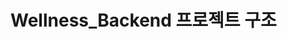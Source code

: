 # Wellness_Backend 프로젝트 구조

<!-- # /fastapi-backend
# │── Wellnessapp
# │   ├── /app
# │   ├────├──/api 
# │   ├──    ├── /v1 
# │      │   │   ├── __init__.py             
# │      │   │   ├── auth.py             
# │      │   │   ├── food.py             
# │      │   │   ├── history.py          
# │      │   │   ├── model.py              
# │      │   │   ├── recommend.py            
# │      │   │   ├── user.py              
# │   ├────├──/core
# │   │   │   ├── config.py              
# │   │   │   ├── history.py           
# │   │   │   ├── recommend.py        
# │   ├────├──/db
# │   │   │   ├── crud.py              
# │   │   │   ├── models.py           
# │   │   │   ├── session.py           
# │   ├────├──/logs
# │   │   │   ├── app.log               
# │   ├────├──/schemas
# │   │   │   ├── __init__.py              
# │   │   │   ├── auth.py           
# │   │   │   ├── food.py 
# │   │   │   ├── history.py              
# │   │   │   ├── meal_type.py           
# │   │   │   ├── recommend.py 
# │   │   │   ├── total_today.py 
# │   │   │   ├── user.py 
#   ├────├──/services
# │   │   │   ├── auth.service.py              
# │   │   │   ├── food_service.py           
# │   │   │   ├── history_service.py 
# │   │   │   ├── recommend_service.py              
# │   │   │   ├── user_service.py           
# │  ├────├──/utils
# │   │   │   ├── image_processing.py              
# │   │   │   ├── s3.py     
# │   ├────├──__init__.py      
# │   ├────├──deps.py  
# │   ├────├──main.py  
# │  ├────/scripts
# │   │   │   ├── init_db.py
# │  ├────/tests
# │   │   ├── /api
# │   │   │   ├──  test_auth.py
# │   │   │   ├──  test_food.py
# │   │   │   ├──  test_user.py
# │   │   ├── /services
# │   │   │   ├──  test_auth_service.py
# │   │   │   ├──  test_recommend_service.py
# │   │   │   ├──  test_user_service.py
# │  ├────Dockerfile     #main.py 실행 위한 dockerfile
# │── Wellnessmodel
# │   ├── /app
# │   ├────├──__init__.py
# │   ├────├── best_model_epoch_19
# │   ├────├──model_api.py
# │   ├── Dockerfile-model 
# │── .env
# │── .gitignore
# │── .docker-compose.yml     #model_api.py 실행 위한 dockerfile
# │── poetry.lock
# │── pyproject.toml
# │── README.md
# │── requirements.txt -->

